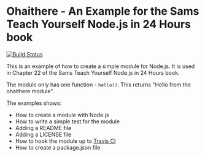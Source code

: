 # Ohaithere - An Example for the Sams Teach Yourself Node.js in 24 Hours book

[![Build Status](https://secure.travis-ci.org/shapeshed/ohai.png)](http://travis-ci.org/shapeshed/ohai)

This is an example of how to create a simple module for Node.js. It is used in Chapter 22 of the Sams Teach Yourself Node.js in 24 Hours book. 

The module only has one function - `hello()`. This returns "Hello from the ohaithere module".

The examples shows:

* How to create a module with Node.js
* How to write a simple test for the module 
* Adding a README file
* Adding a LICENSE file
* How to hook the module up to [Travis CI][1]
* How to create a package.json file

[1]: http://travis-ci.org/
